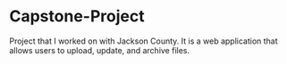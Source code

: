 # Capstone-Project
Project that I worked on with Jackson County. It is a web application that allows users to upload, update, and archive files.
